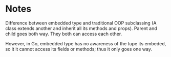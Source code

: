 # Notes

Difference between embedded type and traditional OOP subclassing (A class extends another and 
inherit all its methods and props). Parent and child goes both way. They both can access each other.

However, in Go, embedded type has no awareness of the tupe its embeded, so it it cannot access its fields or methods;
thus it only goes one way.